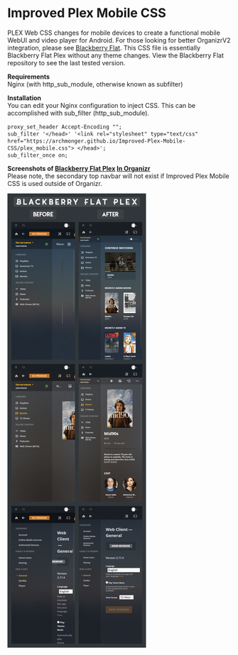 # Improved Plex Mobile CSS
PLEX Web CSS changes for mobile devices to create a functional mobile WebUI and video player for Android. For those looking for better OrganizrV2 integration, please see [Blackberry Flat](https://github.com/Archmonger/Blackberry-Flat). This CSS file is essentially Blackberry Flat Plex without any theme changes. View the Blackberry Flat repository to see the last tested version.

**Requirements**<br/> 
Nginx (with http_sub_module, otherwise known as subfilter)

**Installation**<br/>
You can edit your Nginx configuration to inject CSS. This can be accomplished with sub_filter (http_sub_module). 
```
proxy_set_header Accept-Encoding "";
sub_filter '</head>' '<link rel="stylesheet" type="text/css" href="https://archmonger.github.io/Improved-Plex-Mobile-CSS/plex_mobile.css"> </head>';
sub_filter_once on;
```

**Screenshots of [Blackberry Flat Plex](https://github.com/Archmonger/Blackberry-Flat) [In Organizr](https://github.com/causefx/Organizr)**<br/>
Please note, the secondary top navbar will not exist if Improved Plex Mobile CSS is used outside of Organizr.<br/>

![Plex Mobile CSS](https://github.com/Archmonger/Blackberry-Flat/blob/master/Screenshots/bbf_plex_in_organizr_mobile.jpg?raw=truee "Plex Mobile CSS")

